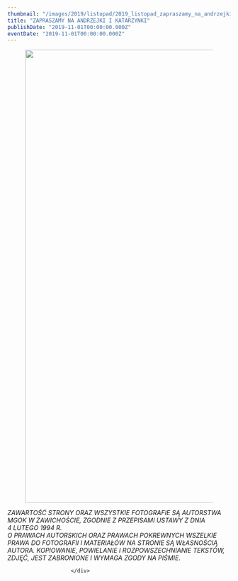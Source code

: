 ```yaml
---
thumbnail: "/images/2019/listopad/2019_listopad_zapraszamy_na_andrzejki_i_katarzynki_2019_11_zapraszamy_na_andrzejki_i_katarzynki_AN1-724x1024.jpg"
title: "ZAPRASZAMY NA ANDRZEJKI I KATARZYNKI"
publishDate: "2019-11-01T00:00:00.000Z"
eventDate: "2019-11-01T00:00:00.000Z"
---
```


<div class="entry-content">
							
							
<figure class="wp-block-image size-large"><img fetchpriority="high" decoding="async" width="724" height="1024" src="/images/2019/listopad/2019_listopad_zapraszamy_na_andrzejki_i_katarzynki_2019_11_zapraszamy_na_andrzejki_i_katarzynki_AN1-724x1024.jpg" alt="" class="wp-image-7155" srcset="/images/2019/listopad/2019_listopad_zapraszamy_na_andrzejki_i_katarzynki_2019_11_zapraszamy_na_andrzejki_i_katarzynki_AN1-724x1024.jpg 724w, /images/2019/listopad/AN1-212x300.jpg 212w, /images/2019/listopad/AN1-768x1086.jpg 768w, /images/2019/listopad/AN1.jpg 800w" sizes="(max-width: 724px) 100vw, 724px"></figure>



<p> <em>ZAWARTOŚĆ STRONY ORAZ WSZYSTKIE FOTOGRAFIE SĄ AUTORSTWA MGOK W ZAWICHOŚCIE, ZGODNIE Z PRZEPISAMI USTAWY Z DNIA&nbsp;</em><br><em>4 LUTEGO 1994 R.<br>O PRAWACH AUTORSKICH ORAZ PRAWACH POKREWNYCH WSZELKIE PRAWA DO FOTOGRAFII I MATERIAŁÓW NA STRONIE SĄ WŁASNOŚCIĄ AUTORA. KOPIOWANIE, POWIELANIE I ROZPOWSZECHNIANIE TEKSTÓW, ZDJĘĆ, JEST ZABRONIONE I WYMAGA ZGODY NA PIŚMIE</em>. </p>
						
						</div>
